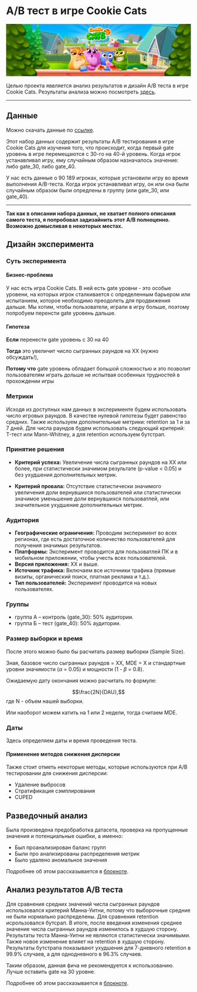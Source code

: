 # A/B тест в игре Cookie Cats

 ![картинка_игры](cookie_cats_image.jpg)
 
Целью проекта яввляется анализ результатов и дизайн A/B теста в игре Cookie Cats. Результаты анализа можно посмотреть [здесь](ab_test_cookie_cats.ipynb).

---

## Данные

Можно скачать данные по [ссылке](https://www.kaggle.com/datasets/mursideyarkin/mobile-games-ab-testing-cookie-cats/data).

Этот набор данных содержит результаты A/B тестирования в игре Cookie Cats для изучения того, что происходит, когда первый gate уровень в игре перемещаются с 30-го на 40-й уровень. Когда игрок устанавливал игру, ему случайным образом назначалось значение: либо gate_30, либо gate_40.

У нас есть данные о 90 189 игроках, которые установили игру во время выполнения A/B-теста. Когда игрок устанавливал игру, он или она были случайным образом были опредлены в группу (или gate_30, или gate_40).

---
**Так как в описании набора данных, не хватает полного описания самого теста, я попробовал задизайнить этот A/B полноценно. Возможно домысливая в некоторых местах.**

## Дизайн эксперимента

### Суть эксперимента

#### Бизнес-проблема

У нас есть игра Cookie Cats. В ней есть gate уровни - это особые уровени, на которых игрок сталкивается с определенным барьером или испытанием, которое необходимо преодолеть для продвижения дальше. Мы хотим, чтобы пользователи, играли в игру больше, поэтому попробуем перенсти gate уровень дальше. 



#### Гипотеза

**Если** перенести gate уровень с 30 на 40

**Тогда** это увеличит число сыгранных раундов на XX (нужно обсуждать!),

**Потому что** gate уровень обладает большой сложностью и это позволит пользователям играть дольше не испытвая особенных трудностей в прохождении игры

### Метрики

Исходя из доступных нам данных в эксперименте будем использовать число игровых раундов. В качестве нулевой гипотезы будет равенство средних. Также используем дополнительные метрики: retention за 1 и за 7 дней. Для числа раундов будем использовать следующий критерий: T-тест или Mann-Whitney, а для retention используем бутстрап.
 

### Принятие решения

- **Критерий успеха:** Увеличение числа сыгранных раундов на XX или более, при статистически значимом результате (p-value < 0.05) и без ухудшения дополнительных метрик.

- **Критерий провала:** Отсутствие статистически значимого увеличения доли вернувшихся пользователей или статистически значимое уменьшение доли вернувшихся пользоватлей, или значительное ухудшение дополнительных метрик.

### Аудитория

- **Географические ограничения:** Проводим эксперимент во всех регионах, где есть достаточное количество пользователей для получения значимых результатов.
- **Платформы:** Эксперимент проводится для пользоватлей ПК и в мобильном приложении, чтобы учесть всех пользователей.
- **Версия приложения:** ХХ и выше.
- **Источник трафика:** Включаем все источники трафика (прямые визиты, органический поиск, платная реклама и т.д.).
- **Тип пользователей:** Эксперимент проводится на новых пользователях.

### Группы

- группа А – контроль (gate_30): 50% аудитории.
- группа Б – тест (gate_40): 50% аудитории.

### Размер выборки и время

После этого можно было бы расчитать размер выборки (Sample Size).

Зная, базовое число сыгранных раундов = ХX, MDE = X и стандартные уровни значимости ($\alpha$ = 0.05) и мощности (1 - $\beta$ = 0.8).

Ожидаемую дату окончания можно расчитать по формуле:

$$\frac{2N}{DAU},$$
где N - объем нашей выборки.

Или наоборот можем катить на 1 или 2 недели, тогда считаем MDE.

### Даты

Здесь определяем даты и время проведения теста.


#### Применение методов снижения дисперсии

Также стоит отметь некоторые методы, которые используются при A/B тестировании для снижения дисперсии:

- Удаление выбросов
- Стратификация сэмплирования
- CUPED


## Разведочный анализ

Была произведена предобработка датасета, проверка на пропущенные значения и потенциальные ошибки, а именно:
* Был проанализирован баланс групп
* Были про анализированы распределения метрик
* Было удалено аномальное значения


Подробнее об этом рассказывается в [блокноте](ab_test_cookie_cats.ipynb).

## Анализ результатов A/B теста

Для сравнения средних значений числа сыгранных раундов использовался критерий Манна-Уитни, потому что выборочные средние не были нормально распределены. Для сравнения retention исрользовался бутсрап.
В итоге, после введения изменения среднее значение числа сыгранных раундов изменилось в худшую сторону. Результаты теста Манна-Уитни не являются статистически значимвыми. Также новое изменение влияет на retention в худшую сторону. Результаты бутстрапа показывают ухудшения для 7-дневного retention в 99.9% случаев, а для однодневного в 96.3% случаев.

Таким образом, данная фича не рекомендуется к использованию. Лучше оставить gate на 30 уровне.

Подробнее об этом рассказывается в [блокноте](ab_test_cookie_cats.ipynb).

